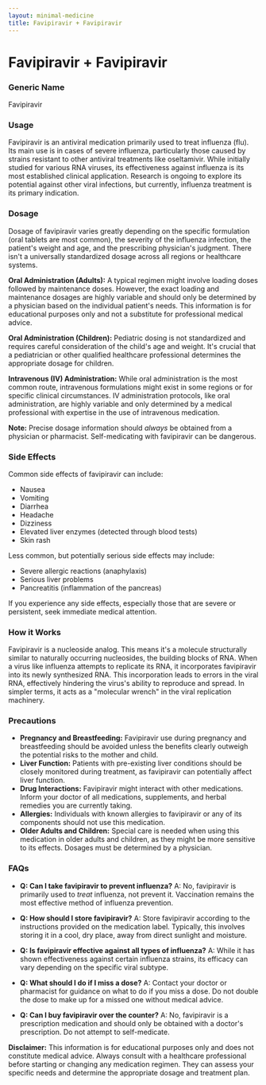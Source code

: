 ```yaml
---
layout: minimal-medicine
title: Favipiravir + Favipiravir
---
```


# Favipiravir + Favipiravir
### Generic Name
Favipiravir

### Usage
Favipiravir is an antiviral medication primarily used to treat influenza (flu).  Its main use is in cases of severe influenza, particularly those caused by strains resistant to other antiviral treatments like oseltamivir.  While initially studied for various RNA viruses, its effectiveness against influenza is its most established clinical application. Research is ongoing to explore its potential against other viral infections, but currently, influenza treatment is its primary indication.


### Dosage
Dosage of favipiravir varies greatly depending on the specific formulation (oral tablets are most common), the severity of the influenza infection, the patient's weight and age, and the prescribing physician's judgment.  There isn't a universally standardized dosage across all regions or healthcare systems.

**Oral Administration (Adults):**  A typical regimen might involve loading doses followed by maintenance doses.  However, the exact loading and maintenance dosages are highly variable and should only be determined by a physician based on the individual patient's needs.  This information is for educational purposes only and not a substitute for professional medical advice.

**Oral Administration (Children):**  Pediatric dosing is not standardized and requires careful consideration of the child's age and weight.  It's crucial that a pediatrician or other qualified healthcare professional determines the appropriate dosage for children.  

**Intravenous (IV) Administration:**  While oral administration is the most common route, intravenous formulations might exist in some regions or for specific clinical circumstances.  IV administration protocols, like oral administration, are highly variable and only determined by a medical professional with expertise in the use of intravenous medication.

**Note:**  Precise dosage information should *always* be obtained from a physician or pharmacist.  Self-medicating with favipiravir can be dangerous.


### Side Effects
Common side effects of favipiravir can include:

* Nausea
* Vomiting
* Diarrhea
* Headache
* Dizziness
* Elevated liver enzymes (detected through blood tests)
* Skin rash

Less common, but potentially serious side effects may include:

* Severe allergic reactions (anaphylaxis)
* Serious liver problems
* Pancreatitis (inflammation of the pancreas)


If you experience any side effects, especially those that are severe or persistent, seek immediate medical attention.


### How it Works
Favipiravir is a nucleoside analog. This means it's a molecule structurally similar to naturally occurring nucleosides, the building blocks of RNA.  When a virus like influenza attempts to replicate its RNA, it incorporates favipiravir into its newly synthesized RNA.  This incorporation leads to errors in the viral RNA, effectively hindering the virus's ability to reproduce and spread.  In simpler terms, it acts as a "molecular wrench" in the viral replication machinery.


### Precautions
* **Pregnancy and Breastfeeding:**  Favipiravir use during pregnancy and breastfeeding should be avoided unless the benefits clearly outweigh the potential risks to the mother and child.
* **Liver Function:**  Patients with pre-existing liver conditions should be closely monitored during treatment, as favipiravir can potentially affect liver function.
* **Drug Interactions:**  Favipiravir might interact with other medications.  Inform your doctor of all medications, supplements, and herbal remedies you are currently taking.
* **Allergies:**  Individuals with known allergies to favipiravir or any of its components should not use this medication.
* **Older Adults and Children:** Special care is needed when using this medication in older adults and children, as they might be more sensitive to its effects. Dosages must be determined by a physician.


### FAQs

* **Q: Can I take favipiravir to prevent influenza?**  A: No, favipiravir is primarily used to *treat* influenza, not prevent it.  Vaccination remains the most effective method of influenza prevention.

* **Q: How should I store favipiravir?** A: Store favipiravir according to the instructions provided on the medication label.  Typically, this involves storing it in a cool, dry place, away from direct sunlight and moisture.

* **Q: Is favipiravir effective against all types of influenza?** A:  While it has shown effectiveness against certain influenza strains, its efficacy can vary depending on the specific viral subtype.

* **Q:  What should I do if I miss a dose?** A:  Contact your doctor or pharmacist for guidance on what to do if you miss a dose.  Do not double the dose to make up for a missed one without medical advice.

* **Q:  Can I buy favipiravir over the counter?**  A: No, favipiravir is a prescription medication and should only be obtained with a doctor's prescription.  Do not attempt to self-medicate.

**Disclaimer:** This information is for educational purposes only and does not constitute medical advice.  Always consult with a healthcare professional before starting or changing any medication regimen.  They can assess your specific needs and determine the appropriate dosage and treatment plan.
